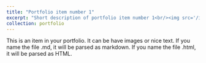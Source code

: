 ```yaml
---
title: "Portfolio item number 1"
excerpt: "Short description of portfolio item number 1<br/><img src='/images/Sim_Image.png'>"
collection: portfolio
---
```


This is an item in your portfolio. It can be have images or nice text. If you name the file .md, it will be parsed as markdown. If you name the file .html, it will be parsed as HTML. 
